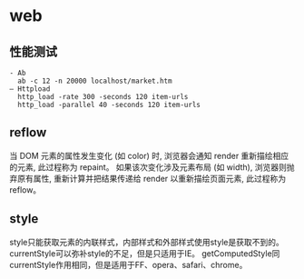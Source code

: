 # web

## 性能测试
```
- Ab
  ab -c 12 -n 20000 localhost/market.htm
– Httpload
  http_load -rate 300 -seconds 120 item-urls
  http_load -parallel 40 -seconds 120 item-urls
```

## reflow
当 DOM 元素的属性发生变化 (如 color) 时, 浏览器会通知 render 重新描绘相应的元素, 此过程称为 repaint。
如果该次变化涉及元素布局 (如 width), 浏览器则抛弃原有属性, 重新计算并把结果传递给 render 以重新描绘页面元素, 此过程称为 reflow。

## style
style只能获取元素的内联样式，内部样式和外部样式使用style是获取不到的。
currentStyle可以弥补style的不足，但是只适用于IE。
getComputedStyle同currentStyle作用相同，但是适用于FF、opera、safari、chrome。
